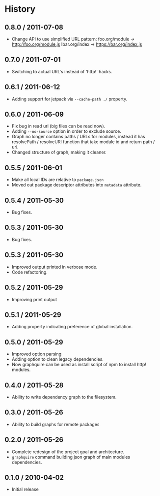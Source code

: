 # History #

## 0.8.0 / 2011-07-08 ##

  - Change API to use simplified URL pattern:
    foo.org/module -> http://foo.org/module.js
    !bar.org/index -> https://bar.org/index.js

## 0.7.0 / 2011-07-01 ##

  - Switching to actual URL's instead of 'http!' hacks.

## 0.6.1 / 2011-06-12 ##

  - Adding support for jetpack via `--cache-path ./` property.

## 0.6.0 / 2011-06-09 ##

 - Fix bug in read url (big files can be read now).
 - Adding `--no-source` option in order to exclude source.
 - Graph no longer contains paths / URLs for modules, instead it has resolvePath
   / resolveURI function that take module id and return path / uri.
 - Changed structure of graph, making it cleaner.

## 0.5.5 / 2011-06-01 ##

  - Make all local IDs are relative to `package.json`
  - Moved out package descriptor attributes into `metadata` attribute.

## 0.5.4 / 2011-05-30 ##

  - Bug fixes.

## 0.5.3 / 2011-05-30 ##

  - Bug fixes.

## 0.5.3 / 2011-05-30 ##

  - Improved output printed in verbose mode.
  - Code refactoring.

## 0.5.2 / 2011-05-29 ##

  - Improving print output

## 0.5.1 / 2011-05-29 ##

  - Adding property indicating preference of global installation.

## 0.5.0 / 2011-05-29 ##

  - Improved option parsing
  - Adding option to clean legacy dependencies.
  - Now graphquire can be used as install script of npm to install http!
    modules.

## 0.4.0 / 2011-05-28 ##

  - Ability to write dependency graph to the filesystem.

## 0.3.0 / 2011-05-26 ##

  - Ability to build graphs for remote packages

## 0.2.0 / 2011-05-26 ##

  - Complete redesign of the project goal and architecture.
  - `graphquire` command building json graph of main modules dependencies.

## 0.1.0 / 2010-04-02 ##

  - Initial release
